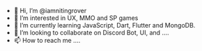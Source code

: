 - 👋 Hi, I’m @iamnitingrover
- 👀 I’m interested in UX, MMO and SP games
- 🌱 I’m currently learning JavaScript, Dart, Flutter and MongoDB.
- 💞️ I’m looking to collaborate on Discord Bot, UI, and ....
- 📫 How to reach me ....

<!---
iamnitingrover/iamnitingrover is a ✨ special ✨ repository because its `README.md` (this file) appears on your GitHub profile.
You can click the Preview link to take a look at your changes.
--->
